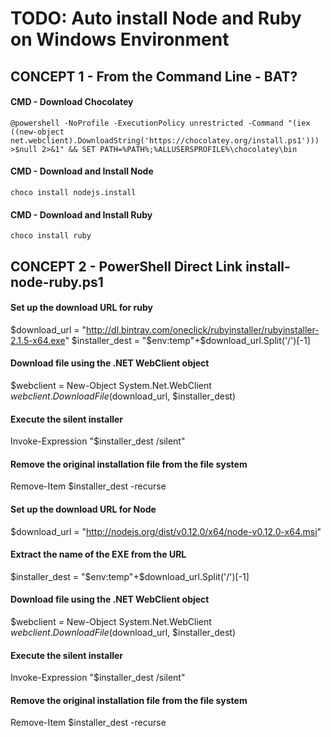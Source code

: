 # TODO: Auto install Node and Ruby on Windows Environment

## CONCEPT 1 - From the Command Line - BAT?

#### CMD - Download Chocolatey
```@powershell -NoProfile -ExecutionPolicy unrestricted -Command "(iex ((new-object net.webclient).DownloadString('https://chocolatey.org/install.ps1'))) >$null 2>&1" && SET PATH=%PATH%;%ALLUSERSPROFILE%\chocolatey\bin```

#### CMD - Download and Install Node
```choco install nodejs.install```

#### CMD - Download and Install Ruby
```choco install ruby```



## CONCEPT 2 - PowerShell Direct Link install-node-ruby.ps1

#### Set up the download URL for ruby
$download_url = "http://dl.bintray.com/oneclick/rubyinstaller/rubyinstaller-2.1.5-x64.exe"
$installer_dest = "$env:temp\"+$download_url.Split('/')[-1]

#### Download file using the .NET WebClient object
$webclient = New-Object System.Net.WebClient
$webclient.DownloadFile($download_url, $installer_dest)

#### Execute the silent installer
Invoke-Expression "$installer_dest /silent"

#### Remove the original installation file from the file system
Remove-Item $installer_dest -recurse

#### Set up the download URL for Node
$download_url = "http://nodejs.org/dist/v0.12.0/x64/node-v0.12.0-x64.msi"

#### Extract the name of the EXE from the URL
$installer_dest = "$env:temp\"+$download_url.Split('/')[-1]

#### Download file using the .NET WebClient object
$webclient = New-Object System.Net.WebClient
$webclient.DownloadFile($download_url, $installer_dest)

#### Execute the silent installer
Invoke-Expression "$installer_dest /silent"

#### Remove the original installation file from the file system
Remove-Item $installer_dest -recurse
